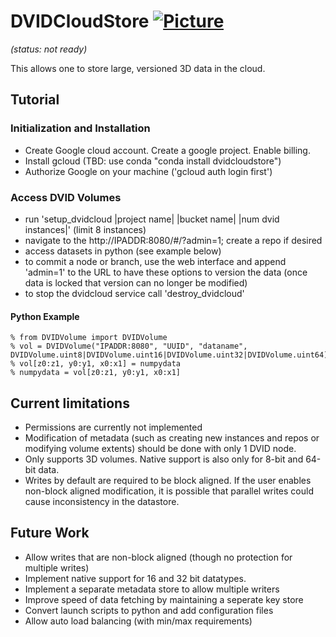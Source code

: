# DVIDCloudStore [![Picture](https://raw.github.com/janelia-flyem/janelia-flyem.github.com/master/images/HHMI_Janelia_Color_Alternate_180x40.png)](http://www.janelia.org)

*(status: not ready)*

This allows one to store large, versioned 3D data in the cloud.

## Tutorial

### Initialization and Installation
* Create Google cloud account.  Create a google project.  Enable billing.
* Install gcloud (TBD: use conda "conda install dvidcloudstore")
* Authorize Google on your machine ('gcloud auth login first')

### Access DVID Volumes



* run 'setup_dvidcloud |project name| |bucket name| |num dvid instances|' (limit 8 instances)
* navigate to the http://IPADDR:8080/#/?admin=1; create a repo if desired
* access datasets in python (see example below)
* to commit a node or branch, use the web interface and append 'admin=1' to the URL to have these options to version the data (once data is locked that version can no longer be modified)
* to stop the dvidcloud service call 'destroy_dvidcloud'

#### Python Example

    % from DVIDVolume import DVIDVolume
    % vol = DVIDVolume("IPADDR:8080", "UUID", "dataname", DVIDVolume.uint8|DVIDVolume.uint16|DVIDVolume.uint32|DVIDVolume.uint64)
    % vol[z0:z1, y0:y1, x0:x1] = numpydata
    % numpydata = vol[z0:z1, y0:y1, x0:x1]
  



## Current limitations

* Permissions are currently not implemented
* Modification of metadata (such as creating new instances and repos or modifying volume extents)
should be done with only 1 DVID node.
* Only supports 3D volumes.  Native support is also only for 8-bit and 64-bit data.
* Writes by default are required to be block aligned.  If the user enables non-block aligned modification,
it is possible that parallel writes could cause inconsistency in the datastore.

## Future Work

* Allow writes that are non-block aligned (though no protection for multiple writes)
* Implement native support for 16 and 32 bit datatypes.
* Implement a separate metadata store to allow multiple writers
* Improve speed of data fetching by maintaining a seperate key store
* Convert launch scripts to python and add configuration files
* Allow auto load balancing (with min/max requirements)
